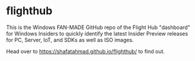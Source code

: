 # flighthub

This is the Windows FAN-MADE GitHub repo of the Flight Hub "dashboard" for Windows Insiders to quickly identify the latest Insider Preview releases for PC, Server, IoT, and SDKs as well as ISO images.

Head over to https://shafatahmad.github.io/flighthub/ to find out.
